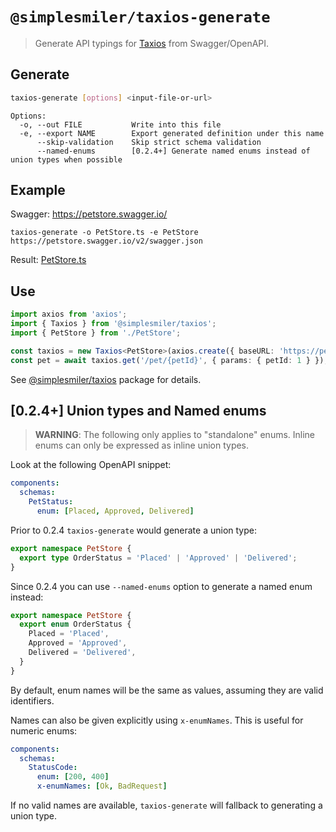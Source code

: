 # `@simplesmiler/taxios-generate`

> Generate API typings for [Taxios](https://github.com/simplesmiler/taxios/tree/master/packages/taxios) from Swagger/OpenAPI.

## Generate

```sh
taxios-generate [options] <input-file-or-url>
```

```
Options:
  -o, --out FILE           Write into this file
  -e, --export NAME        Export generated definition under this name
      --skip-validation    Skip strict schema validation
      --named-enums        [0.2.4+] Generate named enums instead of union types when possible
```

## Example

Swagger: https://petstore.swagger.io/

```
taxios-generate -o PetStore.ts -e PetStore https://petstore.swagger.io/v2/swagger.json
```

Result: [PetStore.ts](https://github.com/simplesmiler/taxios/blob/master/packages/taxios-sandbox/src/generated/PetStore.ts)

## Use

```ts
import axios from 'axios';
import { Taxios } from '@simplesmiler/taxios';
import { PetStore } from './PetStore';

const taxios = new Taxios<PetStore>(axios.create({ baseURL: 'https://petstore.swagger.io/v2' }));
const pet = await taxios.get('/pet/{petId}', { params: { petId: 1 } });
```

See [@simplesmiler/taxios](https://github.com/simplesmiler/taxios/tree/master/packages/taxios) package for details.

## [0.2.4+] Union types and Named enums

> **WARNING**: The following only applies to "standalone" enums. Inline enums can only be expressed as inline union types.

Look at the following OpenAPI snippet:

```yaml
components:
  schemas:
    PetStatus:
      enum: [Placed, Approved, Delivered]
```

Prior to 0.2.4 `taxios-generate` would generate a union type:

```ts
export namespace PetStore {
  export type OrderStatus = 'Placed' | 'Approved' | 'Delivered';
}
```

Since 0.2.4 you can use `--named-enums` option to generate a named enum instead:

```ts
export namespace PetStore {
  export enum OrderStatus {
    Placed = 'Placed',
    Approved = 'Approved',
    Delivered = 'Delivered',
  }
}
```

By default, enum names will be the same as values, assuming they are valid identifiers.

Names can also be given explicitly using `x-enumNames`. This is useful for numeric enums:

```yaml
components:
  schemas:
    StatusCode:
      enum: [200, 400]
      x-enumNames: [Ok, BadRequest]
```

If no valid names are available, `taxios-generate` will fallback to generating a union type.
